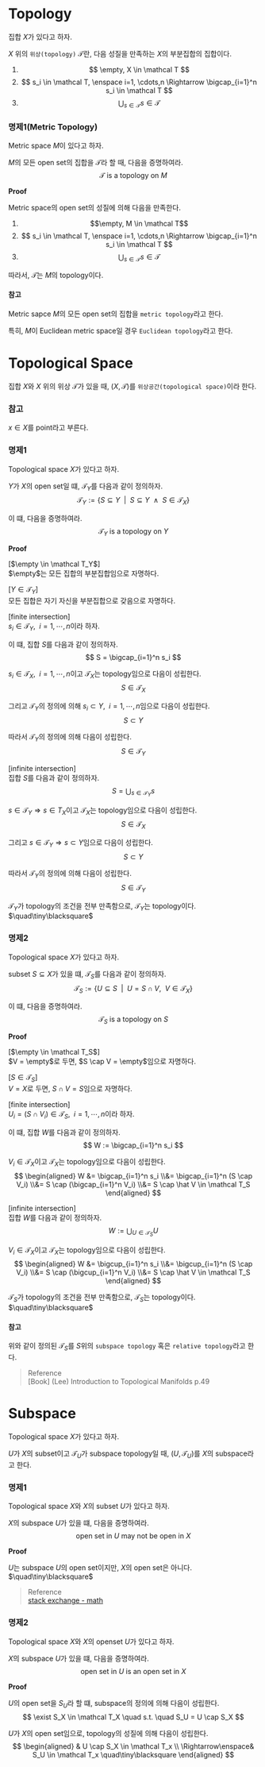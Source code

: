 # Topology
집합 $X$가 있다고 하자.

$X$ 위의 `위상(topology)` $\mathcal T$란, 다음 성질을 만족하는 $X$의 부분집합의 집합이다.
1. $$ \empty, X \in \mathcal T $$
2. $$ s_i \in \mathcal T, \enspace i=1, \cdots,n \Rightarrow \bigcap_{i=1}^n s_i \in \mathcal T $$
3. $$ \bigcup_{s \in \mathcal T} s \in \mathcal T $$

### 명제1(Metric Topology)
Metric space $M$이 있다고 하자.

$M$의 모든 open set의 집합을 $\mathcal T$라 할 때, 다음을 증명하여라.
$$ \mathcal T \text{ is a topology on } M $$

**Proof**

Metric space의 open set의 성질에 의해 다음을 만족한다.
1. $$\empty, M \in \mathcal T$$
2. $$ s_i \in \mathcal T, \enspace i=1, \cdots,n \Rightarrow \bigcap_{i=1}^n s_i \in \mathcal T $$
3. $$ \bigcup_{s \in \mathcal T} s \in \mathcal T $$

따라서, $\mathcal T$는 $M$의 topology이다.

#### 참고
Metric sapce $M$의 모든 open set의 집합을 `metric topology`라고 한다.

특히, $M$이 Euclidean metric space일 경우 `Euclidean topology`라고 한다.

# Topological Space
집합 $X$와 $X$ 위의 위상 $\mathcal T$가 있을 때, $(X, \mathcal T)$를 `위상공간(topological space)`이라 한다.

### 참고
$x \in X$를 point라고 부른다.

### 명제1
Topological space $X$가 있다고 하자.

$Y$가 $X$의 open set일 떄, $\mathcal T_Y$를 다음과 같이 정의하자.
$$ \mathcal T_Y := \{ S \subseteq Y \enspace | \enspace S \subseteq Y \enspace\land\enspace S \in \mathcal T_X \} $$

이 떄, 다음을 증명하여라.
$$ \mathcal T_Y \text{ is a topology on } Y $$

**Proof**

[$\empty \in \mathcal T_Y$]  
$\empty$는 모든 집합의 부분집합임으로 자명하다.

[$Y \in \mathcal T_Y$]  
모든 집합은 자기 자신을 부분집합으로 갖음으로 자명하다. 

[finite intersection]  
$s_i \in \mathcal T_Y, \enspace i = 1, \cdots, n$이라 하자.

이 떄, 집합 $S$를 다음과 같이 정의하자.
$$ S = \bigcap_{i=1}^n s_i $$

$s_i \in \mathcal T_X, \enspace i = 1, \cdots, n$이고 $\mathcal T_X$는 topology임으로 다음이 성립한다.
$$ S \in \mathcal T_X $$

그리고 $\mathcal T_Y$의 정의에 의해 $s_i \subset Y, \enspace i = 1, \cdots, n$임으로 다음이 성립한다.
$$ S \subset Y $$

따라서 $\mathcal T_Y$의 정의에 의해 다음이 성립한다.
$$ S \in \mathcal T_Y$$

[infinite intersection]  
집합 $S$를 다음과 같이 정의하자.
$$ S = \bigcup_{s \in \mathcal T_Y} s $$

$s \in \mathcal T_Y \Rightarrow s \in T_X$이고 $\mathcal T_X$는 topology임으로 다음이 성립한다.
$$ S \in \mathcal T_X $$

그리고 $s \in \mathcal T_Y \Rightarrow s \subset Y$임으로 다음이 성립한다.
$$ S \subset Y $$

따라서 $\mathcal T_Y$의 정의에 의해 다음이 성립한다.
$$ S \in \mathcal T_Y $$

$\mathcal T_Y$가 topology의 조건을 전부 만족함으로, $\mathcal T_Y$는 topology이다. $\quad\tiny\blacksquare$

### 명제2
Topological space $X$가 있다고 하자.

subset $S \subseteq X$가 있을 떄, $\mathcal T_S$를 다음과 같이 정의하자.
$$ \mathcal T_S := \{ U \subseteq S \enspace | \enspace U = S \cap V, \enspace V \in \mathcal T_X \} $$

이 떄, 다음을 증명하여라.
$$ \mathcal T_S \text{ is a topology on } S $$

**Proof**

[$\empty \in \mathcal T_S$]  
$V = \empty$로 두면, $S \cap V = \empty$임으로 자명하다.

[$S \in \mathcal T_S$]  
$V = X$로 두면, $S \cap V = S$임으로 자명하다. 

[finite intersection]  
$U_i = (S \cap V_i) \in \mathcal T_S, \enspace i = 1, \cdots, n$이라 하자.

이 떄, 집합 $W$를 다음과 같이 정의하자.
$$ W := \bigcap_{i=1}^n s_i  $$

$V_i \in \mathcal T_X$이고 $\mathcal T_X$는 topology임으로 다음이 성립한다.
$$ \begin{aligned} W &= \bigcap_{i=1}^n s_i \\&= \bigcap_{i=1}^n (S \cap V_i) \\&= S \cap (\bigcap_{i=1}^n V_i) \\&= S \cap \hat V \in \mathcal T_S \end{aligned}  $$

[infinite intersection]  
집합 $W$를 다음과 같이 정의하자.
$$ W := \bigcup_{U \in \mathcal T_S} U $$

$V_i \in \mathcal T_X$이고 $\mathcal T_X$는 topology임으로 다음이 성립한다.
$$ \begin{aligned} W &= \bigcup_{i=1}^n s_i \\&= \bigcup_{i=1}^n (S \cap V_i) \\&= S \cap (\bigcup_{i=1}^n V_i) \\&= S \cap \hat V \in \mathcal T_S \end{aligned}  $$

$\mathcal T_S$가 topology의 조건을 전부 만족함으로, $\mathcal T_S$는 topology이다. $\quad\tiny\blacksquare$

#### 참고
위와 같이 정의된 $\mathcal T_S$를 $S$위의 `subspace topology` 혹은 `relative topology`라고 한다.

> Reference  
> [Book] (Lee) Introduction to Topological Manifolds p.49

# Subspace
Topological space $X$가 있다고 하자.

$U$가 $X$의 subset이고 $\mathcal T_U$가 subspace topology일 때, $(U,\mathcal T_U)$를 $X$의 subspace라고 한다.

### 명제1
Topological space $X$와 $X$의 subset $U$가 있다고 하자.

$X$의 subspace $U$가 있을 떄, 다음을 증명하여라.
$$ \text{open set in }U \text{ may not be open in } X $$

**Proof**

$U$는 subspace $U$의 open set이지만, $X$의 open set은 아니다. $\quad\tiny\blacksquare$

> Reference  
> [stack exchange - math](https://math.stackexchange.com/questions/1138151/show-that-a-set-that-is-open-in-the-subspace-topology-is-open-in-the-full-space)

### 명제2
Topological space $X$와 $X$의 openset $U$가 있다고 하자.

$X$의 subspace $U$가 있을 떄, 다음을 증명하여라.
$$ \text{open set in }U \text{ is an open set in } X $$

**Proof**

$U$의 open set을 $S_U$라 할 떄, subspace의 정의에 의해 다음이 성립한다.
$$ \exist S_X \in \mathcal T_X \quad s.t. \quad S_U = U \cap S_X $$

$U$가 $X$의 open set임으로, topology의 성질에 의해 다음이 성립한다.
$$ \begin{aligned} & U \cap S_X \in \mathcal T_x \\ \Rightarrow\enspace& S_U \in \mathcal T_x \quad\tiny\blacksquare \end{aligned} $$

